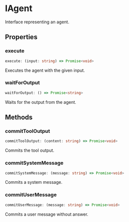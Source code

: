 # IAgent

Interface representing an agent.

## Properties

### execute

```ts
execute: (input: string) => Promise<void>
```

Executes the agent with the given input.

### waitForOutput

```ts
waitForOutput: () => Promise<string>
```

Waits for the output from the agent.

## Methods

### commitToolOutput

```ts
commitToolOutput: (content: string) => Promise<void>
```

Commits the tool output.

### commitSystemMessage

```ts
commitSystemMessage: (message: string) => Promise<void>
```

Commits a system message.

### commitUserMessage

```ts
commitUserMessage: (message: string) => Promise<void>
```

Commits a user message without answer.
